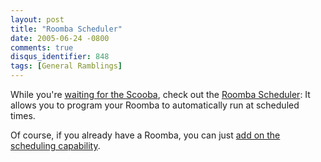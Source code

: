 ```yaml
---
layout: post
title: "Roomba Scheduler"
date: 2005-06-24 -0800
comments: true
disqus_identifier: 848
tags: [General Ramblings]
---
```

While you're [waiting for the
Scooba](http://irobot.com/consumer/scooba_sneak_preview.cfm), check out
the [Roomba
Scheduler](http://irobot.com/consumer/product_detail.cfm?prodid=52): It
allows you to program your Roomba to automatically run at scheduled
times.
 
 Of course, if you already have a Roomba, you can just [add on the
scheduling
capability](http://irobot.com/consumer/product_detail.cfm?prodid=51).
